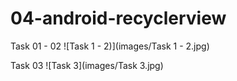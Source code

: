 # 04-android-recyclerview

Task 01 - 02
![Task 1 - 2)](images/Task 1 - 2.jpg)

Task 03
![Task 3](images/Task 3.jpg)
